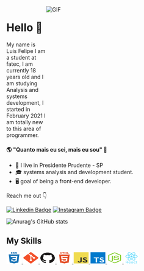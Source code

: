 <img align="right" alt="GIF" src="https://github.com/abhisheknaiidu/abhisheknaiidu/blob/master/code.gif?raw=true" width="400" height="320" />


# Hello 👋
My name is Luis Felipe I am a student at fatec, I am currently 18 years old and I am studying Analysis and systems development, I started in February 2021 I am totally new to this area of ​​programmer.


#### 🌎 "Quanto mais eu sei, mais eu sou" 🧠

-  🚩 I live in Presidente Prudente - SP
- 🎓  systems analysis and development student.
- 🖥️ goal of being a front-end developer.

Reach me out 👇


[
![Linkedin Badge](https://img.shields.io/badge/-LinkedIn-blue?style=flat-square&logo=Linkedin&logoColor=white&link=https://www.linkedin.com/in/luis-felipe-garção-silva-b0794b203/)](https://www.linkedin.com/in/luis-felipe-garção-silva-b0794b203/) [![Instagram Badge](https://img.shields.io/badge/-Instagram-violet?style=flat-square&logo=Instagram&logoColor=white&link=https://www.instagram.com/felipegarcao_/)](https://www.instagram.com/felipegarcao_/) 

![Anurag's GitHub stats](https://github-readme-stats.vercel.app/api?username=lufegs&show_icons=true&theme=radical)


## My Skills

<a href="#">
<img src="https://raw.githubusercontent.com/devicons/devicon/master/icons/css3/css3-plain-wordmark.svg" height="30" width="40">
</a>
<a href="#">
<img src="https://raw.githubusercontent.com/devicons/devicon/master/icons/git/git-original.svg" height="30" width="40">
</a>
<a href="#">
<img src="https://raw.githubusercontent.com/devicons/devicon/master/icons/github/github-original.svg" height="30" width="40">
</a>
<a href="#">
<img src="https://raw.githubusercontent.com/devicons/devicon/master/icons/html5/html5-plain-wordmark.svg" height="30" width="40">
</a>
<a href="#">
<img src="https://raw.githubusercontent.com/devicons/devicon/master/icons/javascript/javascript-original.svg" height="30" width="40">
</a>
<a href="#">
<img src="https://raw.githubusercontent.com/devicons/devicon/master/icons/typescript/typescript-original.svg" height="30" width="40">
</a>  <a href="#">
<img src="https://raw.githubusercontent.com/devicons/devicon/master/icons/nodejs/nodejs-plain.svg" height="30" width="40">
</a>  
<a href="#">
<img src="https://raw.githubusercontent.com/devicons/devicon/master/icons/react/react-original-wordmark.svg" height="30" width="40">
</a>  <br>



